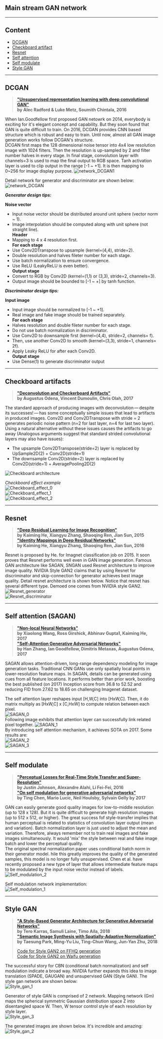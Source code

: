 ## Main stream GAN network ##  
 
----  
## Content
* [DCGAN](https://github.com/RyanWu2233/SAGAN_CelebA/blob/master/Model.md#dcgan)  
* [Checkboard artifact](https://github.com/RyanWu2233/SAGAN_CelebA/blob/master/Model.md#checkboard-artifacts)
* [Resnet](https://github.com/RyanWu2233/SAGAN_CelebA/blob/master/Model.md#resnet)  
* [Self attention](https://github.com/RyanWu2233/SAGAN_CelebA/blob/master/Model.md#self-attention)  
* [Self modulate](https://github.com/RyanWu2233/SAGAN_CelebA/blob/master/Model.md#self-modulate)  
* [Style GAN](https://github.com/RyanWu2233/SAGAN_CelebA/blob/master/Model.md#style-gan)  


----  
## DCGAN
> **["Unsupervised representation learning with deep convolutional GAN"](https://arxiv.org/abs/1511.06434)  
> by Alec Radford & Luke Metz, Soumith Chintala, 2016**  

When Ian.Goodfellow first proposed GAN netowrk on 2014, everybody is exciting for it's elegant concept and capability. 
But they soon found that GAN is quite difficult to train. 
On 2016, DCGAN provides CNN based structure which is robust and easy to train. 
Until now, almost all GAN image generation works follow DCGAN's structure.  
DCGAN first maps the 128 dimensional noise tensor into 4x4 low resolution image with 1024 filters. 
Then the resolution is up-sampled by 2 and filter number halves in every stage. 
In final stage, convolution layer with channels=3 is used to map the final output to RGB space. 
Tanh activation layer is used to clip output in the range [-1 ~ +1].
It is then mapping to 0~256 for image display purpose.
 ![network_DCGAN1](./Images/mdl_dcgan1.jpg)  

Detail network for generator and discriminator are shown below:
 ![network_DCGAN](./Images/mdl_dcgan.jpg)  
 
***Generator design tips:***  

**Noise vector**  
* Input noise vector should be distributed around unit sphere (vector norm ~ 1). 
* Image interpolation should be computed along with unit sphere (not straight line).  
**Header**  
* Mapping to 4 x 4 resolution first.  
**For each stage**  
* Use Conv2DTranspose to upsample (kernel=(4,4), stride=2).  
* Double resolution and halves fileter number for each stage.  
* Use batch normalization to ensure convergence.  
* Use ReLU (LeakyReLU is even better).  
**Output stage**  
* Convert to RGB by Conv2D (kernel=(1,1) or (3,3), stride=2, channels=3).  
* Output image should be bounded to [-1 ~ +] by tanh function.  

***Discriminator design tips:***  

**Input image**  
* Input image should be normalized to [-1 ~ +1].  
* Real image and fake image should be trained separately.  
**For each stage**  
* Halves resolution and double fileter number for each stage.  
* Do not use batch normalization in discriminator. 
* Use Conv2D to downsample first (kernel=(4,4), stride=2, channels= f).  
* Then, use another Conv2D to smooth (kernel=(3,3), stride=1, channels= 2f).  
* Apply Leaky ReLU for after each Conv2D.  
**Output stage**
* Use Dense(1) to generate discriminator output

----  
## Checkboard artifacts  
> **["Deconvolution and Checkerboard Artifacts"](https://distill.pub/2016/deconv-checkerboard/)  
> by Augustus Odena, Vincent Dumoulin, Chris Olah, 2017**  

The standard approach of producing images with deconvolution — despite its successes! — has some conceptually simple issues that lead to artifacts in produced images. Conv2D and Conv2DTranspose with stride = 2 generates periodic noise pattern (n=2 for last layer, n=4 for last two layer). Using a natural alternative without these issues causes the artifacts to go away (Analogous arguments suggest that standard strided convolutional layers may also have issues):  
* The upsample Conv2DTranspose(stride=2) layer is replaced by UpSample2D(2) + Conv2D(stride=1)  
* The downsample Conv2D(stride=2) layer is replaced by Conv2D(stride=1) + AveragePooling2D(2)  

 ![Checkboard architecture](./Images/Checkboard_eff3.jpg)  

*Checkboard effect example*  
 ![Checkboard_effect_0](./Images/Checkboard_eff0.jpg)  
 ![Checkboard_effect_1](./Images/Checkboard_eff1.jpg)  
 ![Checkboard_effect_2](./Images/Checkboard_eff2.jpg)  

----
## Resnet  
> **["Deep Residual Learning for Image Recognition"](https://arxiv.org/abs/1512.03385)  
> by Kaiming He, Xiangyu Zhang, Shaoqing Ren, Jian Sun, 2015  
> ["Identity Mappings in Deep Residual Networks"](https://arxiv.org/abs/1603.05027)  
> by Kaiming He, Xiangyu Zhang, Shaoqing Ren, Jian Sun, 2016**

Resnet is proposed by He. for Imagnet classification job on 2015. It soon proves that Resnet performs well even in GAN image generation. Famous GAN architecture like SAGAN, SNGAN used Resnet architecture to improve image quality. NVIDIA Style GAN2 claims that by using Resnet for discriminator and skip-connection for generator achieves best image quality. Detail resnet architecture is shown below. Notice that resnet has several different type. Demoed one comes from NVIDIA style GAN2.  
 ![Resnet_generator](./Images/Resnet_g.jpg)  
 ![Resnet_discriminator](./Images/resnet_d.jpg)  
 
----
## Self attention  (SAGAN)
> **["Non-local Neural Networks"](https://arxiv.org/abs/1711.07971)  
> by Xiaolong Wang, Ross Girshick, Abhinav Gupta1, Kaiming He, 2017  
> ["Self-Attention Generative Adversarial Networks"](https://arxiv.org/abs/1805.08318)  
> by Han Zhang, Ian Goodfellow, Dimitris Metaxas, Augustus Odena, 2017**  

SAGAN allows attention-driven, long-range dependency modeling for image generation tasks. 
Traditional CNN GANs use only spatially local points in lower-resolution feature maps. 
In SAGAN, details can be generated using cues from all feature locations. 
It performs better than prior work, boosting the best published (on 2017) Inception score from 36.8 to 52.52
and reducing FID from 27.62 to 18.65 on challenging Imagenet dataset.  

The self attention layer reshapes input [H,W,C] into [HxW,C]. Then, it do matrix multiply as [HxW,C] x [C,HxW] to compute relation between each pixel.   
 ![SAGAN_0](./Images/sagan_0.jpg)  
 Following image exhibits that attention layer can successfully link related pixel together.
 ![SAGAN_1](./Images/sagan_1.jpg)  
 By introducing self attention mechanism, it achieves SOTA on 2017. Some results are:  
 ![SAGAN_2](./Images/sagan_2.jpg)  
 ![SAGAN_3](./Images/sagan_3.jpg)  

----  
## Self modulate  
> **["Perceptual Losses for Real-Time Style Transfer and Super-Resolution"](https://arxiv.org/abs/1603.08155)  
> by Justin Johnson, Alexandre Alahi, Li Fei-Fei, 2016  
> ["On self modulation for generative adversarial networks"](https://openreview.net/pdf?id=Hkl5aoR5tm)  
> by Ting Chen, Mario Lucic, Neil Houlsby, Sylvain Gelly by 2017**  

GAN can easily generate good quality images for low-to-middle resolution (up to 128 x 128). 
But it is quite difficult to generate high resolution images (up to 512 x 512, or higher). 
The great success fof style-transfer implies that human perceptual is related to statistics of convolution layer output (mean and variation). 
Batch normalization layer is just used to adjust the mean and variation. 
Therefore, always remember not to train real images and fake images simultaneously. 
It would 'mix' the style between real and fake image batch and lower the perceptual quality.  
The original spectral normalization paper uses conditional batch norm in their generator model. 
hile this greatly improves the quality of the generated samples, this model is no longer fully unsupervised. 
Chen et al. have recently proposed a new type of layer that allows intermediate feature maps to be modulated by the input noise vector instead of labels.  
![Self_modulation_2](./Images/self_mod2.jpg)  

Self modulation network implementation:  
![Self_modulation_1](./Images/self_mod1.jpg)  

----
## Style GAN  
> **["A Style-Based Generator Architecture for Generative Adversarial Networks"](https://arxiv.org/abs/1812.04948)  
> by Tero Karras, Samuli Laine, Timo Aila, 2018  
> ["Semantic Image Synthesis with Spatially-Adaptive Normalization"](https://arxiv.org/abs/1903.07291)  
> by Taesung Park, Ming-Yu Liu, Ting-Chun Wang, Jun-Yan Zhu, 2018**  
> 
> [Code for Style GAN2 on FFHQ generation](https://github.com/RyanWu2233/Style_GAN2_FFHQ)  
> [Code for Style GAN2 on Waifu generation](https://github.com/RyanWu2233/Style_GAN2_TWDNE)  

The successful story for CBN (conditional batch normalization) and self modulation indicate a broad way. 
NVIDIA further expands this idea to image translation (SPADE, GAUGAN) and unsupervised GAN (Style GAN). 
The style gan network are shown below:  
![Style_gan_1](./Images/style_gan1.jpg)  

Generator of style GAN is comprised of 2 network. Mapping network (Gm) maps the spherical symmetric Gaussian distribution space Z into disentangled space W. 
Then, W tensor control style of each resolution by style layer.  
![Style_gan_3](./Images/style_gan3.jpg)  

The generated images are shown below. It's incredible and amazing:
![Style_gan_2](./Images/style_gan2.jpg)  





